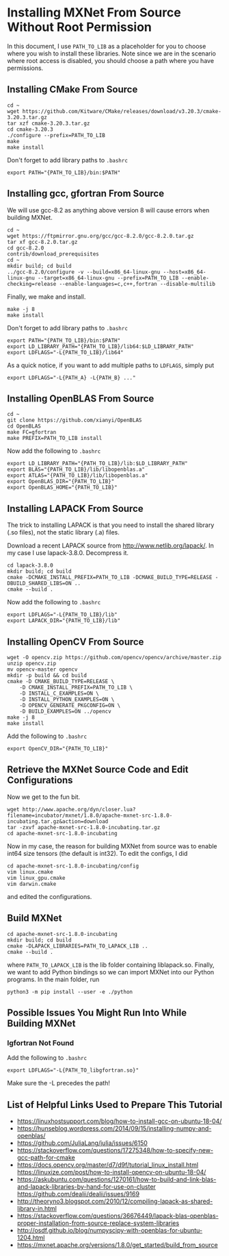 # Installing MXNet From Source Without Root Permission

In this document, I use ```PATH_TO_LIB``` as a placeholder for you to choose where you wish to install these libraries. Note since we are in the scenario where root access is disabled, you should choose a path where you have permissions.

## Installing CMake From Source

```
cd ~
wget https://github.com/Kitware/CMake/releases/download/v3.20.3/cmake-3.20.3.tar.gz
tar xzf cmake-3.20.3.tar.gz
cd cmake-3.20.3
./configure --prefix=PATH_TO_LIB
make
make install
```

Don't forget to add library paths to ```.bashrc```

```
export PATH="{PATH_TO_LIB}/bin:$PATH"
```

## Installing gcc, gfortran From Source

We will use gcc-8.2 as anything above version 8 will cause errors when building MXNet.

```
cd ~
wget https://ftpmirror.gnu.org/gcc/gcc-8.2.0/gcc-8.2.0.tar.gz
tar xf gcc-8.2.0.tar.gz
cd gcc-8.2.0
contrib/download_prerequisites
cd ~
mkdir build; cd build
../gcc-8.2.0/configure -v --build=x86_64-linux-gnu --host=x86_64-linux-gnu --target=x86_64-linux-gnu --prefix=PATH_TO_LIB --enable-checking=release --enable-languages=c,c++,fortran --disable-multilib
```

Finally, we make and install.

```
make -j 8
make install
```

Don't forget to add library paths to ```.bashrc```

```
export PATH="{PATH_TO_LIB}/bin:$PATH"
export LD_LIBRARY_PATH="{PATH_TO_LIB}/lib64:$LD_LIBRARY_PATH"
export LDFLAGS="-L{PATH_TO_LIB}/lib64"
```

As a quick notice, if you want to add multiple paths to ```LDFLAGS```, simply put 

```
export LDFLAGS="-L{PATH_A} -L{PATH_B} ..."
```

## Installing OpenBLAS From Source

```
cd ~
git clone https://github.com/xianyi/OpenBLAS
cd OpenBLAS
make FC=gfortran
make PREFIX=PATH_TO_LIB install
```

Now add the following to ```.bashrc```

```
export LD_LIBRARY_PATH="{PATH_TO_LIB}/lib:$LD_LIBRARY_PATH"
export BLAS="{PATH_TO_LIB}/lib/libopenblas.a"
export ATLAS="{PATH_TO_LIB}/lib/libopenblas.a"
export OpenBLAS_DIR="{PATH_TO_LIB}"
export OpenBLAS_HOME="{PATH_TO_LIB}"
```

## Installing LAPACK From Source
The trick to installing LAPACK is that you need to install the shared library (.so files), not the static library (.a) files.

Download a recent LAPACK source from http://www.netlib.org/lapack/. In my case I use lapack-3.8.0. Decompress it.

```
cd lapack-3.8.0
mkdir build; cd build
cmake -DCMAKE_INSTALL_PREFIX=PATH_TO_LIB -DCMAKE_BUILD_TYPE=RELEASE -DBUILD_SHARED_LIBS=ON ..
cmake --build .
```

Now add the following to ```.bashrc```

```
export LDFLAGS="-L{PATH_TO_LIB}/lib"
export LAPACK_DIR="{PATH_TO_LIB}/lib"
```

## Installing OpenCV From Source

```
wget -O opencv.zip https://github.com/opencv/opencv/archive/master.zip
unzip opencv.zip
mv opencv-master opencv
mkdir -p build && cd build
cmake -D CMAKE_BUILD_TYPE=RELEASE \
    -D CMAKE_INSTALL_PREFIX=PATH_TO_LIB \
    -D INSTALL_C_EXAMPLES=ON \
    -D INSTALL_PYTHON_EXAMPLES=ON \
    -D OPENCV_GENERATE_PKGCONFIG=ON \
    -D BUILD_EXAMPLES=ON ../opencv
make -j 8
make install
```

Add the following to ```.bashrc```

```
export OpenCV_DIR="{PATH_TO_LIB}"
```

## Retrieve the MXNet Source Code and Edit Configurations

Now we get to the fun bit.

```
wget http://www.apache.org/dyn/closer.lua?filename=incubator/mxnet/1.8.0/apache-mxnet-src-1.8.0-incubating.tar.gz&action=download
tar -zxvf apache-mxnet-src-1.8.0-incubating.tar.gz
cd apache-mxnet-src-1.8.0-incubating
```

Now in my case, the reason for building MXNet from source was to enable int64 size tensors (the default is int32). To edit the configs, I did

```
cd apache-mxnet-src-1.8.0-incubating/config
vim linux.cmake
vim linux_gpu.cmake
vim darwin.cmake
```

and edited the configurations.

## Build MXNet

```
cd apache-mxnet-src-1.8.0-incubating
mkdir build; cd build
cmake -DLAPACK_LIBRARIES=PATH_TO_LAPACK_LIB ..
cmake --build . 
```

where ```PATH_TO_LAPACK_LIB``` is the lib folder containing liblapack.so. Finally, we want to add Python bindings so we can import MXNet into our Python programs. In the main folder, run

```
python3 -m pip install --user -e ./python
```

## Possible Issues You Might Run Into While Building MXNet

### lgfortran Not Found

Add the following to ```.bashrc```

```
export LDFLAGS="-L{PATH_TO_libgfortran.so}"
``` 

Make sure the -L precedes the path!

## List of Helpful Links Used to Prepare This Tutorial

- https://linuxhostsupport.com/blog/how-to-install-gcc-on-ubuntu-18-04/
- https://hunseblog.wordpress.com/2014/09/15/installing-numpy-and-openblas/
- https://github.com/JuliaLang/julia/issues/6150
- https://stackoverflow.com/questions/17275348/how-to-specify-new-gcc-path-for-cmake
- https://docs.opencv.org/master/d7/d9f/tutorial_linux_install.html
https://linuxize.com/post/how-to-install-opencv-on-ubuntu-18-04/
- https://askubuntu.com/questions/1270161/how-to-build-and-link-blas-and-lapack-libraries-by-hand-for-use-on-cluster
https://github.com/dealii/dealii/issues/9169
- http://theoryno3.blogspot.com/2010/12/compiling-lapack-as-shared-library-in.html
- https://stackoverflow.com/questions/36676449/lapack-blas-openblas-proper-installation-from-source-replace-system-libraries
- http://osdf.github.io/blog/numpyscipy-with-openblas-for-ubuntu-1204.html
- https://mxnet.apache.org/versions/1.8.0/get_started/build_from_source
